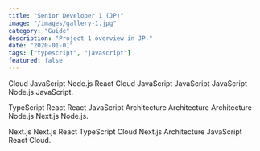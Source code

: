 ```yaml
---
title: "Senior Developer 1 (JP)"
image: "/images/gallery-1.jpg"
category: "Guide"
description: "Project 1 overview in JP."
date: "2020-01-01"
tags: ["typescript", "javascript"]
featured: false
---
```


Cloud JavaScript Node.js React Cloud JavaScript JavaScript JavaScript Node.js JavaScript.

TypeScript React React JavaScript Architecture Architecture Architecture Node.js Next.js Node.js.

Next.js Next.js React TypeScript Cloud Next.js Architecture JavaScript React Cloud.
